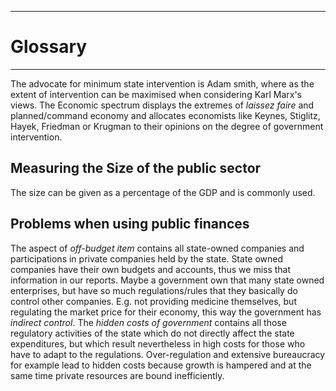 -------------------
# Glossary

-------------------


The advocate for minimum state intervention is Adam smith, where as the extent
of intervention can be maximised when considering Karl Marx's views. The
Economic spectrum displays the extremes of *laissez faire* and planned/command
economy and allocates economists like Keynes, Stiglitz, Hayek, Friedman or
Krugman to their opinions on the degree of government intervention.

## Measuring the Size of the public sector

The size can be given as a percentage of the GDP and is commonly used.

## Problems when using public finances

The aspect of *off-budget item* contains all state-owned companies and
participations in private companies held by the state. State owned companies
have their own budgets and accounts, thus we miss that information in our
reports. Maybe a government own that many state owned enterprises, but have so
much regulations/rules that they basically do control other companies. E.g. not
providing medicine themselves, but regulating the market price for their
economy, this way the government has *indirect control*. The *hidden costs of
government* contains all those regulatory activities of the state which do not
directly affect the state expenditures, but which result nevertheless in high
costs for those who have to adapt to the regulations. Over-regulation and
extensive bureaucracy for example lead to hidden costs because growth is
hampered and at the same time private resources are bound inefficiently.


